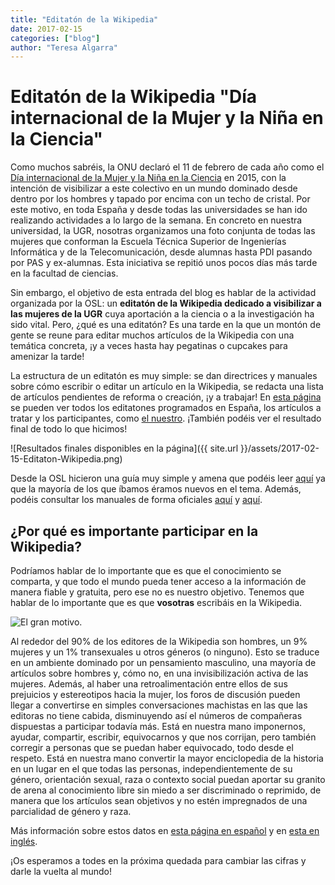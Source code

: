 ```yaml
---
title: "Editatón de la Wikipedia"
date: 2017-02-15 
categories: ["blog"]
author: "Teresa Algarra"
---
```


# Editatón de la Wikipedia "Día internacional de la Mujer y la Niña en la Ciencia"

Como muchos sabréis, la ONU declaró el 11 de febrero de cada año como el [Día internacional de la Mujer y la Niña en la Ciencia](https://es.wikipedia.org/wiki/D%C3%ADa_Internacional_de_la_Mujer_y_la_Ni%C3%B1a_en_la_Ciencia) en 2015, con la intención de visibilizar a este colectivo en un mundo dominado desde dentro por los hombres y tapado por encima con un techo de cristal. Por este motivo, en toda España y desde todas las universidades se han ido realizando actividades a lo largo de la semana. En concreto en nuestra universidad, la UGR, nosotras organizamos una foto conjunta de todas las mujeres que conforman la Escuela Técnica Superior de Ingenierías Informática y de la Telecomunicación, desde alumnas hasta PDI pasando por PAS y ex-alumnas. Esta iniciativa se repitió unos pocos días más tarde en la facultad de ciencias.

Sin embargo, el objetivo de esta entrada del blog es hablar de la actividad organizada por la OSL: un **editatón de la Wikipedia dedicado a visibilizar a las mujeres de la UGR** cuya aportación a la ciencia o a la investigación ha sido vital. Pero, ¿qué es una editatón? Es una tarde en la que un montón de gente se reune para editar muchos artículos de la Wikipedia con una temática concreta, ¡y a veces hasta hay pegatinas o cupcakes para amenizar la tarde!

La estructura de un editatón es muy simple: se dan directrices y manuales sobre cómo escribir o editar un artículo en la Wikipedia, se redacta una lista de artículos pendientes de reforma o creación, ¡y a trabajar! En [esta página](https://es.wikipedia.org/wiki/Wikipedia:Encuentros) se pueden ver todos los editatones programados en España, los artículos a tratar y los participantes, como [el nuestro](https://es.wikipedia.org/wiki/Wikipedia:Encuentros/Editat%C3%B3n_D%C3%ADa_Internacional_de_la_Mujer_y_la_Ni%C3%B1a_en_la_Ciencia_(Granada)). ¡También podéis ver el resultado final de todo lo que hicimos!

![Resultados finales disponibles en la página]({{ site.url }}/assets/2017-02-15-Editaton-Wikipedia.png)

Desde la OSL hicieron una guía muy simple y amena que podéis leer [aquí](http://osl.ugr.es/2017/02/10/editatonforbeginners/) ya que la mayoría de los que íbamos éramos nuevos en el tema. Además, podéis consultar los manuales de forma oficiales [aquí](https://es.wikipedia.org/wiki/Ayuda:Introducci%C3%B3no) y [aquí](https://es.wikipedia.org/wiki/Wikipedia:Manual_de_estilo).

## ¿Por qué es importante participar en la Wikipedia?

Podríamos hablar de lo importante que es que el conocimiento se comparta, y que todo el mundo pueda tener acceso a la información de manera fiable y gratuita, pero ese no es nuestro objetivo. Tenemos que hablar de lo importante que es que **vosotras** escribáis en la Wikipedia.

![El gran motivo.](http://www.ecestaticos.com/image/clipping/bdd814d33907d725ffee2cb0052846ab/los-editores-de-wikipedia-son-mayoritariamente-hombres-via-akhanna.jpg)

Al rededor del 90% de los editores de la Wikipedia son hombres, un 9% mujeres y un 1% transexuales u otros géneros (o ninguno). Esto se traduce en un ambiente dominado por un pensamiento masculino, una mayoría de artículos sobre hombres y, cómo no, en una invisibilización activa de las mujeres. Además, al haber una retroalimentación entre ellos de sus prejuicios y estereotipos hacia la mujer, los foros de discusión pueden llegar a convertirse en simples conversaciones machistas en las que las editoras no tiene cabida, disminuyendo así el números de compañeras dispuestas a participar todavía más. Está en nuestra mano imponernos, ayudar, compartir, escribir, equivocarnos y que nos corrijan, pero también corregir a personas que se puedan haber equivocado, todo desde el respeto. Está en nuestra mano convertir la mayor enciclopedia de la historia en un lugar en el que todas las personas, independientemente de su género, orientación sexual, raza o contexto social puedan aportar su granito de arena al conocimiento libre sin miedo a ser discriminado o reprimido, de manera que los artículos sean objetivos y no estén impregnados de una parcialidad de género y raza.

Más información sobre estos datos en [esta página en español](http://www.elconfidencial.com/tecnologia/2014-09-02/por-que-las-mujeres-no-escriben-en-la-wikipedia_184092/) y en [esta en inglés](http://wikipediocracy.com/2014/08/26/why-women-have-no-time-for-wikipedia/).

¡Os esperamos a todes en la próxima quedada para cambiar las cifras y darle la vuelta al mundo!
